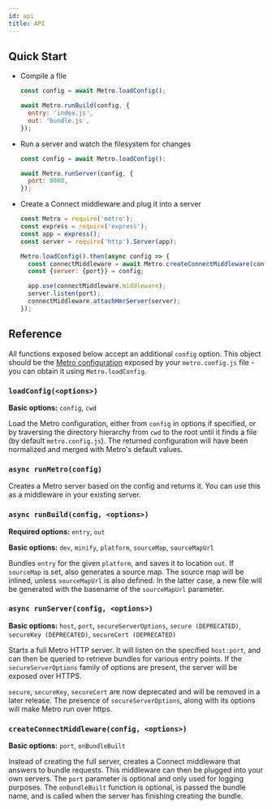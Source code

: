 ```yaml
---
id: api
title: API
---
```


## Quick Start

- Compile a file

  ```js
  const config = await Metro.loadConfig();

  await Metro.runBuild(config, {
    entry: 'index.js',
    out: 'bundle.js',
  });
  ```

- Run a server and watch the filesystem for changes

  ```js
  const config = await Metro.loadConfig();

  await Metro.runServer(config, {
    port: 8080,
  });
  ```

- Create a Connect middleware and plug it into a server

  ```js
  const Metro = require('metro');
  const express = require('express');
  const app = express();
  const server = require('http').Server(app);

  Metro.loadConfig().then(async config => {
    const connectMiddleware = await Metro.createConnectMiddleware(config);
    const {server: {port}} = config;

    app.use(connectMiddleware.middleware);
    server.listen(port);
    connectMiddleware.attachHmrServer(server);
  });
  ```

## Reference

All functions exposed below accept an additional `config` option. This object should be the [Metro configuration](CLI.md) exposed by your `metro.config.js` file - you can obtain it using `Metro.loadConfig`.

### `loadConfig(<options>)`

**Basic options:** `config`, `cwd`

Load the Metro configuration, either from `config` in options if specified, or by traversing the directory hierarchy from `cwd` to the root until it finds a file (by default `metro.config.js`). The returned configuration will have been normalized and merged with Metro's default values.

### `async runMetro(config)`

Creates a Metro server based on the config and returns it. You can use this as a middleware in your existing server.

### `async runBuild(config, <options>)`

**Required options:** `entry`, `out`

**Basic options:** `dev`, `minify`, `platform`, `sourceMap`, `sourceMapUrl`

Bundles `entry` for the given `platform`, and saves it to location `out`. If `sourceMap` is set, also generates a source map. The source map will be inlined, unless `sourceMapUrl` is also defined. In the latter case, a new file will be generated with the basename of the `sourceMapUrl` parameter.

### `async runServer(config, <options>)`

**Basic options:** `host`, `port`, `secureServerOptions`, `secure (DEPRECATED)`, `secureKey (DEPRECATED)`, `secureCert (DEPRECATED)`

Starts a full Metro HTTP server. It will listen on the specified `host:port`, and can then be queried to retrieve bundles for various entry points. If the `secureServerOptions` family of options are present, the server will be exposed over HTTPS.

`secure`, `secureKey`, `secureCert` are now deprecated and will be removed in a later release. The presence of `secureServerOptions`, along with its options will make Metro run over https.

### `createConnectMiddleware(config, <options>)`

**Basic options:** `port`, `onBundleBuilt`

Instead of creating the full server, creates a Connect middleware that answers to bundle requests. This middleware can then be plugged into your own servers. The `port` parameter is optional and only used for logging purposes. The `onBundleBuilt` function is optional, is passed the bundle name, and is called when the server has finishing creating the bundle.
